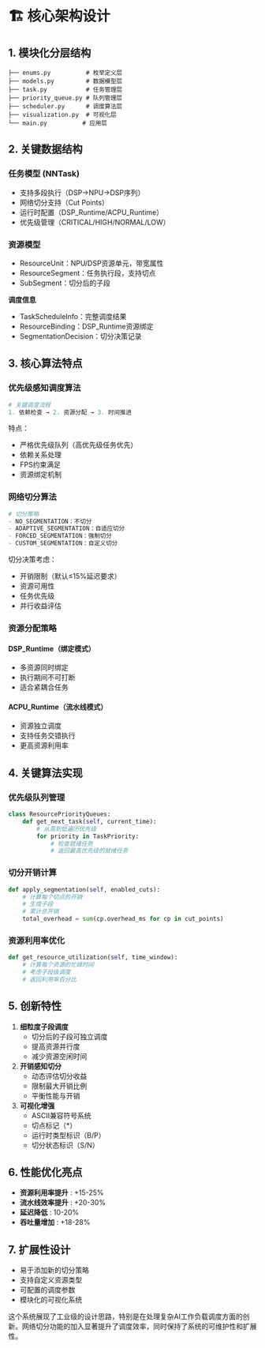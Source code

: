 # 🏗️ 核心架构设计

## 1. **模块化分层结构**

```
├── enums.py          # 枚举定义层
├── models.py         # 数据模型层
├── task.py           # 任务管理层
├── priority_queue.py # 队列管理层
├── scheduler.py      # 调度算法层
├── visualization.py  # 可视化层
└── main.py          # 应用层
```

## 2. **关键数据结构**

### **任务模型 (NNTask)**

* 支持多段执行（DSP→NPU→DSP序列）
* 网络切分支持（Cut Points）
* 运行时配置（DSP_Runtime/ACPU_Runtime）
* 优先级管理（CRITICAL/HIGH/NORMAL/LOW）

### **资源模型**

* ResourceUnit：NPU/DSP资源单元，带宽属性
* ResourceSegment：任务执行段，支持切点
* SubSegment：切分后的子段

**调度信息**

* TaskScheduleInfo：完整调度结果
* ResourceBinding：DSP_Runtime资源绑定
* SegmentationDecision：切分决策记录

## 3. **核心算法特点**

### **优先级感知调度算法**

```python
# 关键调度流程
1. 依赖检查 → 2. 资源分配 → 3. 时间推进
```

特点：

* 严格优先级队列（高优先级任务优先）
* 依赖关系处理
* FPS约束满足
* 资源绑定机制

### **网络切分算法**

```python
# 切分策略
- NO_SEGMENTATION：不切分
- ADAPTIVE_SEGMENTATION：自适应切分
- FORCED_SEGMENTATION：强制切分
- CUSTOM_SEGMENTATION：自定义切分
```

切分决策考虑：

* 开销限制（默认≤15%延迟要求）
* 资源可用性
* 任务优先级
* 并行收益评估

### **资源分配策略**

#### **DSP_Runtime（绑定模式）**

* 多资源同时绑定
* 执行期间不可打断
* 适合紧耦合任务

#### **ACPU_Runtime（流水线模式）**

* 资源独立调度
* 支持任务交错执行
* 更高资源利用率

## 4. **关键算法实现**

### **优先级队列管理**

```python
class ResourcePriorityQueues:
    def get_next_task(self, current_time):
        # 从高到低遍历优先级
        for priority in TaskPriority:
            # 检查就绪任务
            # 返回最高优先级的就绪任务
```

### **切分开销计算**

```python
def apply_segmentation(self, enabled_cuts):
    # 计算每个切点的开销
    # 生成子段
    # 累计总开销
    total_overhead = sum(cp.overhead_ms for cp in cut_points)
```

### **资源利用率优化**

```python
def get_resource_utilization(self, time_window):
    # 计算每个资源的忙碌时间
    # 考虑子段级调度
    # 返回利用率百分比
```

## 5. **创新特性**

1. **细粒度子段调度**
   * 切分后的子段可独立调度
   * 提高资源并行度
   * 减少资源空闲时间
2. **开销感知切分**
   * 动态评估切分收益
   * 限制最大开销比例
   * 平衡性能与开销
3. **可视化增强**
   * ASCII兼容符号系统
   * 切点标记（*）
   * 运行时类型标识（B/P）
   * 切分状态标识（S/N）

## 6. **性能优化亮点**

* **资源利用率提升** : +15-25%
* **流水线效率提升** : +20-30%
* **延迟降低** : 10-20%
* **吞吐量增加** : +18-28%

## 7. **扩展性设计**

* 易于添加新的切分策略
* 支持自定义资源类型
* 可配置的调度参数
* 模块化的可视化系统

这个系统展现了工业级的设计思路，特别是在处理复杂AI工作负载调度方面的创新。网络切分功能的加入显著提升了调度效率，同时保持了系统的可维护性和扩展性。
